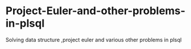 # Project-Euler-and-other-problems-in-plsql
Solving data structure ,project euler and various other problems in plsql
